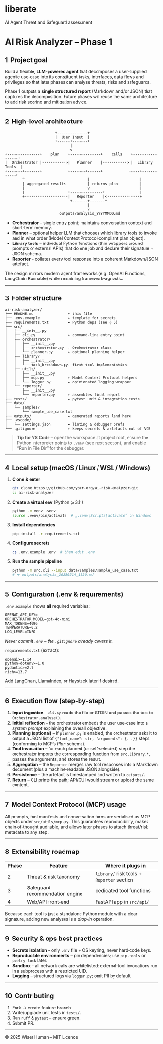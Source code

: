 # liberate
AI Agent Threat and Safeguard assessment

# AI Risk Analyzer – Phase 1

## 1  Project goal
Build a flexible, **LLM‑powered agent** that decomposes a user‑supplied agentic use‑case into its constituent tasks, interfaces, data flows and privileges so that later phases can analyse threats, risks and safeguards.

Phase 1 outputs a **single structured report** (Markdown and/or JSON) that captures the decomposition. Future phases will reuse the same architecture to add risk scoring and mitigation advice.

---

## 2  High‑level architecture
```
                       +--------------+
                       |  User Input  |
                       +------+-------+
                              |
                              v
+---------------+    plan    +--------------+    calls    +-----------------+
|  Orchestrator |----------->|   Planner    |-----------> |  Library Tools  |
+-------+-------+            +-------+------+            +----+------------+
        ^                             |                       |
        | aggregated results          | returns plan          |
        |                             v                       |
        |                    +---------------+                |
        +--------------------|   Reporter    |<---------------+
                              +-------+-------+
                                      |
                                      v
                         outputs/analysis_YYYYMMDD.md
```
* **Orchestrator** – single entry point; maintains conversation context and short‑term memory.
* **Planner** – optional helper LLM that chooses which library tools to invoke and in what order (Model Context Protocol‑compliant plan object).
* **Library tools** – individual Python functions (thin wrappers around prompts or external APIs) that do one job and declare their signature + JSON schema.
* **Reporter** – collates every tool response into a coherent Markdown/JSON artefact.

The design mirrors modern agent frameworks (e.g. OpenAI Functions, LangChain Runnable) while remaining framework‑agnostic.

---

## 3  Folder structure
```
ai-risk-analyzer/
├── README.md                ← this file
├── .env.example             ← template for secrets
├── requirements.txt         ← Python deps (see § 5)
├── src/
│   ├── __init__.py
│   ├── cli.py               ← command‑line entry point
│   ├── orchestrator/
│   │   ├── __init__.py
│   │   ├── orchestrator.py  ← Orchestrator class
│   │   └── planner.py       ← optional planning helper
│   ├── library/
│   │   ├── __init__.py
│   │   └── task_breakdown.py← first tool implementation
│   ├── utils/
│   │   ├── __init__.py
│   │   ├── mcp.py           ← Model Context Protocol helpers
│   │   └── logger.py        ← opinionated logging wrapper
│   └── reporter/
│       ├── __init__.py
│       └── reporter.py      ← assembles final report
├── tests/                   ← pytest unit & integration tests
├── data/
│   └── samples/
│       └── sample_use_case.txt
├── outputs/                 ← generated reports land here
├── .vscode/
│   └── settings.json        ← linting & debugger prefs
└── .gitignore               ← keeps secrets & artefacts out of VCS
```

> **Tip for VS Code** – open the workspace at project root, ensure the Python interpreter points to `.venv` (see next section), and enable “Run in File Dir” for the debugger.

---

## 4  Local setup (macOS / Linux / WSL / Windows)
1. **Clone & enter**
   ```bash
   git clone https://github.com/your‑org/ai‑risk‑analyzer.git
   cd ai‑risk‑analyzer
   ```
2. **Create a virtual env** (Python ⩾ 3.11)
   ```bash
   python -m venv .venv
   source .venv/bin/activate  # „.venv\Scripts\activate“ on Windows
   ```
3. **Install dependencies**
   ```bash
   pip install -r requirements.txt
   ```
4. **Configure secrets**
   ```bash
   cp .env.example .env  # then edit .env
   ```
5. **Run the sample pipeline**
   ```bash
   python -m src.cli --input data/samples/sample_use_case.txt
   # ➜ outputs/analysis_20250514_1530.md
   ```

---

## 5  Configuration (.env & requirements)
`.env.example` shows **all** required variables:
```
OPENAI_API_KEY=
ORCHESTRATOR_MODEL=gpt-4o-mini
MAX_TOKENS=4096
TEMPERATURE=0.2
LOG_LEVEL=INFO
```
*Never commit `.env` – the `.gitignore` already covers it.*

`requirements.txt` (extract):
```
openai>=1.14
python‑dotenv>=1.0
pydantic>=2.7
rich>=13.7
```
Add LangChain, LlamaIndex, or Haystack later if desired.

---

## 6  Execution flow (step‑by‑step)
1. **Input ingestion** – `cli.py` reads the file or STDIN and passes the text to `Orchestrator.analyse()`.
2. **Initial reflection** – the orchestrator embeds the user use‑case into a *system prompt* explaining the overall objective.
3. **Planning (optional)** – if `planner.py` is enabled, the orchestrator asks it to output a JSON list of `{"tool_name": str, "arguments": {...}}` steps (conforming to MCP’s *Plan* schema).
4. **Tool invocation** – for each planned (or self‑selected) step the orchestrator imports the corresponding function from `src.library.*`, passes the arguments, and stores the result.
5. **Aggregation** – the `Reporter` merges raw tool responses into a Markdown document (plus a machine‑readable JSON alongside).
6. **Persistence** – the artefact is timestamped and written to `outputs/`.
7. **Return** – CLI prints the path; API/GUI would stream or upload the same content.

---

## 7  Model Context Protocol (MCP) usage
All prompts, tool manifests and conversation turns are serialised as MCP objects under `src/utils/mcp.py`. This guarantees reproducibility, makes chain‑of‑thought auditable, and allows later phases to attach threat/risk metadata to any step.

---

## 8  Extensibility roadmap
| Phase | Feature                          | Where it plugs in |
|-------|----------------------------------|-------------------|
| 2     | Threat & risk taxonomy           | `library/` risk tools + `Reporter` section |
| 3     | Safeguard recommendation engine  | dedicated tool functions |
| 4     | Web/API front‑end                | FastAPI app in `src/api/` |

Because each tool is just a standalone Python module with a clear signature, adding new analyses is a *drop‑in* operation.

---

## 9  Security & ops best practices
* **Secrets isolation** – only `.env` file + OS keyring, never hard‑code keys.
* **Reproducible environments** – pin dependencies; use `pip‑tools` or `poetry lock` later.
* **Sandbox** – all network calls are whitelisted; external‑tool invocations run in a subprocess with a restricted UID.
* **Logging** – structured logs via `logger.py`; omit PII by default.

---

## 10  Contributing
1. Fork → create feature branch.
2. Write/upgrade unit tests in `tests/`.
3. Run `ruff` & `pytest` – ensure green.
4. Submit PR.

---

© 2025 Wiser Human – MIT Licence

